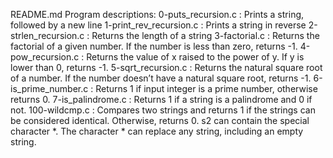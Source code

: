 README.md
Program descriptions:
0-puts_recursion.c : Prints a string, followed by a new line
1-print_rev_recursion.c : Prints a string in reverse
2-strlen_recursion.c : Returns the length of a string
3-factorial.c : Returns the factorial of a given number. If the number is less than zero, returns -1.
4-pow_recursion.c : Returns the value of x raised to the power of y. If y is lower than 0, returns -1.
5-sqrt_recursion.c : Returns the natural square root of a number. If the number doesn’t have a natural square root, returns -1.
6-is_prime_number.c : Returns 1 if input integer is a prime number, otherwise returns 0.
7-is_palindrome.c : Returns 1 if a string is a palindrome and 0 if not.
100-wildcmp.c : Compares two strings and returns 1 if the strings can be considered identical. Otherwise, returns 0. s2 can contain the special character *. The character * can replace any string, including an empty string.
